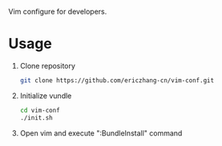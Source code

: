 Vim configure for developers.

Usage
=====

1. Clone repository

	```bash
	git clone https://github.com/ericzhang-cn/vim-conf.git
	```

2. Initialize vundle

	```bash
	cd vim-conf
	./init.sh
	```

3. Open vim and execute ":BundleInstall" command
